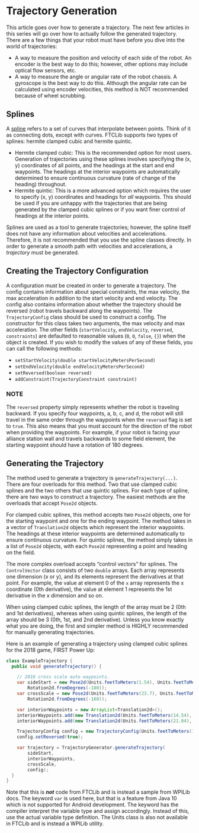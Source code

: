 # Trajectory Generation

This article goes over how to generate a trajectory. The next few articles in this series will go over how to actually follow the generated trajectory. There are a few things that your robot must have before you dive into the world of trajectories:

* A way to measure the position and velocity of each side of the robot. An encoder is the best way to do this; however, other options may include optical flow sensors, etc.
* A way to measure the angle or angular rate of the robot chassis. A gyroscope is the best way to do this. Although the angular rate can be calculated using encoder velocities, this method is NOT recommended because of wheel scrubbing.

## Splines

A [spline](https://github.com/FTCLib/FTCLib/tree/v1.2.0/core/src/main/java/com/arcrobotics/ftclib/spline) refers to a set of curves that interpolate between points. Think of it as connecting dots, except with curves. FTCLib supports two types of splines: hermite clamped cubic and hermite quintic.

* Hermite clamped cubic: This is the recommended option for most users. Generation of trajectories using these splines involves specifying the \(x, y\) coordinates of all points, and the headings at the start and end waypoints. The headings at the interior waypoints are automatically determined to ensure continuous curvature \(rate of change of the heading\) throughout.
* Hermite quintic: This is a more advanced option which requires the user to specify \(x, y\) coordinates and headings for _all_ waypoints. This should be used if you are unhappy with the trajectories that are being generated by the clamped cubic splines or if you want finer control of headings at the interior points.

Splines are used as a tool to generate trajectories; however, the spline itself does not have any information about velocities and accelerations. Therefore, it is not recommended that you use the spline classes directly. In order to generate a smooth path with velocities and accelerations, a _trajectory_ must be generated.

## Creating the Trajectory Configuration

A configuration must be created in order to generate a trajectory. The config contains information about special constraints, the max velocity, the max acceleration in addition to the start velocity and end velocity. The config also contains information about whether the trajectory should be reversed \(robot travels backward along the waypoints\). The `TrajectoryConfig` class should be used to construct a config. The constructor for this class takes two arguments, the max velocity and max acceleration. The other fields \(`startVelocity`, `endVelocity`, `reversed`, `constraints`\) are defaulted to reasonable values \(`0`, `0`, `false`, `{}`\) when the object is created. If you wish to modify the values of any of these fields, you can call the following methods:

* `setStartVelocity(double startVelocityMetersPerSecond)`
* `setEndVelocity(double endVelocityMetersPerSecond)`
* `setReversed(boolean reversed)`
* `addConstraint(TrajectoryConstraint constraint)`

### NOTE

The `reversed` property simply represents whether the robot is traveling backward. If you specify four waypoints, a, b, c, and d, the robot will still travel in the same order through the waypoints when the `reversed` flag is set to `true`. This also means that you must account for the direction of the robot when providing the waypoints. For example, if your robot is facing your alliance station wall and travels backwards to some field element, the starting waypoint should have a rotation of 180 degrees.

## Generating the Trajectory

The method used to generate a trajectory is `generateTrajectory(...)`. There are four overloads for this method. Two that use clamped cubic splines and the two others that use quintic splines. For each type of spline, there are two ways to construct a trajectory. The easiest methods are the overloads that accept `Pose2d` objects.

For clamped cubic splines, this method accepts two `Pose2d` objects, one for the starting waypoint and one for the ending waypoint. The method takes in a vector of `Translation2d` objects which represent the interior waypoints. The headings at these interior waypoints are determined automatically to ensure continuous curvature. For quintic splines, the method simply takes in a list of `Pose2d` objects, with each `Pose2d` representing a point and heading on the field.

The more complex overload accepts “control vectors” for splines. The `ControlVector` class consists of two `double` arrays. Each array represents one dimension \(x or y\), and its elements represent the derivatives at that point. For example, the value at element 0 of the `x` array represents the x coordinate \(0th derivative\), the value at element 1 represents the 1st derivative in the x dimension and so on.

When using clamped cubic splines, the length of the array must be 2 \(0th and 1st derivatives\), whereas when using quintic splines, the length of the array should be 3 \(0th, 1st, and 2nd derivative\). Unless you know exactly what you are doing, the first and simpler method is HIGHLY recommended for manually generating trajectories.

Here is an example of generating a trajectory using clamped cubic splines for the 2018 game, FIRST Power Up:

```java
class ExampleTrajectory {
  public void generateTrajectory() {

    // 2018 cross scale auto waypoints.
    var sideStart = new Pose2d(Units.feetToMeters(1.54), Units.feetToMeters(23.23),
        Rotation2d.fromDegrees(-180));
    var crossScale = new Pose2d(Units.feetToMeters(23.7), Units.feetToMeters(6.8),
        Rotation2d.fromDegrees(-160));

    var interiorWaypoints = new ArrayList<Translation2d>();
    interiorWaypoints.add(new Translation2d(Units.feetToMeters(14.54), Units.feetToMeters(23.23)));
    interiorWaypoints.add(new Translation2d(Units.feetToMeters(21.04), Units.feetToMeters(18.23)));

    TrajectoryConfig config = new TrajectoryConfig(Units.feetToMeters(12), Units.feetToMeters(12));
    config.setReversed(true);

    var trajectory = TrajectoryGenerator.generateTrajectory(
        sideStart,
        interiorWaypoints,
        crossScale,
        config);
  }
}
```

Note that this is _**not**_ code from FTCLib and is instead a sample from WPILib docs. The keyword `var` is used here, but that is a feature from Java 10 which is not supported for Android development. The keyword has the compiler interpret the variable type and assign accordingly. Instead of this, use the actual variable type definition. The Units class is also not available in FTCLib and is instead a WPILib utility.


